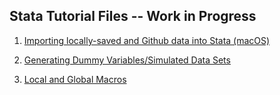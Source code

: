 ## Stata Tutorial Files -- Work in Progress

1) [Importing locally-saved and Github data into Stata (macOS)](https://pjakiela.github.io/stata/mod1.html)

2) [Generating Dummy Variables/Simulated Data Sets](https://pjakiela.github.io/stata/variablesMod.html)

3) [Local and Global Macros](https://pjakiela.github.io/stata/macroMod.html)

